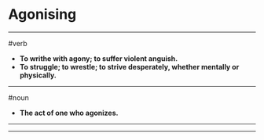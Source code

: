 # Agonising
---
#verb
- **To writhe with agony; to suffer violent anguish.**
- **To struggle; to wrestle; to strive desperately, whether mentally or physically.**
---
#noun
- **The act of one who agonizes.**
---
---
